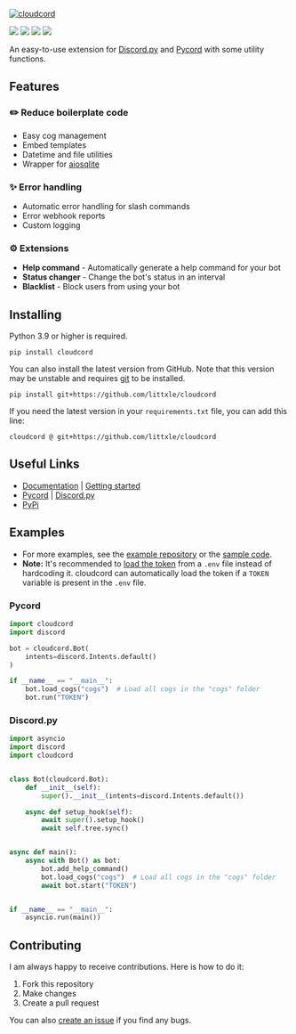 [![cloudcord](https://cloudcord.readthedocs.io/en/latest/_static/cloudcord.png)](https://github.com/littxle/cloudcord)

[![](https://img.shields.io/discord/1010915072694046794?label=discord&style=for-the-badge&logo=discord&color=5865F2&logoColor=white)](https://discord.gg/8ew7Sw6Tzy)
[![](https://img.shields.io/pypi/v/cloudcord.svg?style=for-the-badge&logo=pypi&color=yellow&logoColor=white)](https://pypi.org/project/cloudcord/)
[![](https://img.shields.io/pypi/l/cloudcord?style=for-the-badge)](https://github.com/littxle/cloudcord/blob/main/LICENSE)
[![](https://aschey.tech/tokei/github/littxle/cloudcord?style=for-the-badge)](https://github.com/littxle/cloudcord)

An easy-to-use extension for [Discord.py](https://github.com/Rapptz/discord.py)
and [Pycord](https://github.com/Pycord-Development/pycord) with some utility functions.

## Features
### ✏️ Reduce boilerplate code
- Easy cog management
- Embed templates
- Datetime and file utilities
- Wrapper for [aiosqlite](https://github.com/omnilib/aiosqlite)

### ✨ Error handling
- Automatic error handling for slash commands
- Error webhook reports
- Custom logging

### ⚙️ Extensions
- **Help command** - Automatically generate a help command for your bot
- **Status changer** - Change the bot's status in an interval
- **Blacklist** - Block users from using your bot

## Installing
Python 3.9 or higher is required.
```
pip install cloudcord
```
You can also install the latest version from GitHub. Note that this version may be unstable
and requires [git](https://git-scm.com/downloads) to be installed.
```
pip install git+https://github.com/littxle/cloudcord
```
If you need the latest version in your `requirements.txt` file, you can add this line:
```
cloudcord @ git+https://github.com/littxle/cloudcord
```

## Useful Links
- [Documentation](https://cloudcord.readthedocs.io/) | [Getting started](https://cloudcord.readthedocs.io/en/latest/pages/getting_started.html)
- [Pycord](https://docs.pycord.dev/) | [Discord.py](https://discordpy.readthedocs.io/en/stable/)
- [PyPi](https://pypi.org/project/cloudcord/)

## Examples
- For more examples, see the [example repository](https://github.com/littxle/cloudcord_template)
or the [sample code](https://cloudcord.readthedocs.io/en/latest/examples/examples.html).
- **Note:** It's recommended to [load the token](https://guide.pycord.dev/getting-started/creating-your-first-bot#protecting-tokens) from a `.env` file instead of hardcoding it.
cloudcord can automatically load the token if a `TOKEN` variable is present in the `.env` file.

### Pycord
```py
import cloudcord
import discord

bot = cloudcord.Bot(
    intents=discord.Intents.default()
)

if __name__ == "__main__":
    bot.load_cogs("cogs")  # Load all cogs in the "cogs" folder
    bot.run("TOKEN")
```

### Discord.py
```py
import asyncio
import discord
import cloudcord


class Bot(cloudcord.Bot):
    def __init__(self):
        super().__init__(intents=discord.Intents.default())

    async def setup_hook(self):
        await super().setup_hook()
        await self.tree.sync()


async def main():
    async with Bot() as bot:
        bot.add_help_command()
        bot.load_cogs("cogs")  # Load all cogs in the "cogs" folder
        await bot.start("TOKEN")


if __name__ == "__main__":
    asyncio.run(main())
```

## Contributing
I am always happy to receive contributions. Here is how to do it:
1. Fork this repository
2. Make changes
3. Create a pull request

You can also [create an issue](https://github.com/littxle/cloudcord/issues/new) if you find any bugs.
